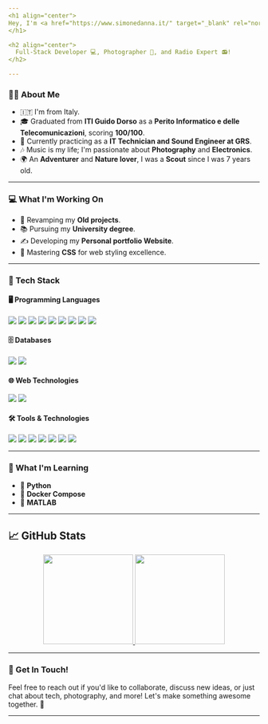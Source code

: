 ```yaml
---
<h1 align="center">
Hey, I'm <a href="https://www.simonedanna.it/" target="_blank" rel="noreferrer">Simone D'Anna</a> 👋
</h1>

<h2 align="center"> 
  Full-Stack Developer 💻, Photographer 📸, and Radio Expert 📻!
</h2>

---
```


### 👨‍💻 About Me
- 🇮🇹 I'm from Italy.
- 🎓 Graduated from **ITI Guido Dorso** as a **Perito Informatico e delle Telecomunicazioni**, scoring **100/100**.
- 💼 Currently practicing as a **IT Technician and Sound Engineer at GRS**.
- 🎶 Music is my life; I'm passionate about **Photography** and **Electronics**.
- 🌍 An **Adventurer** and **Nature lover**, I was a **Scout** since I was 7 years old.  

---

### 💻 What I'm Working On
- 🚀 Revamping my **Old projects**.
- 📚 Pursuing my **University degree**.
- ✍️ Developing my **Personal portfolio Website**.
- 🎨 Mastering **CSS** for web styling excellence.

---

### 🔧 Tech Stack

#### 🖥️ Programming Languages
<p>
  <img src="https://img.shields.io/badge/Code-JavaScript-informational?style=flat&logo=JavaScript&color=F7DF1E" />
  <img src="https://img.shields.io/badge/Code-C%2B%2B-informational?style=flat&logo=cplusplus&color=00599C" />
  <img src="https://img.shields.io/badge/Code-C-informational?style=flat&logo=c&color=555555" />
  <img src="https://img.shields.io/badge/Code-Assembly_X8086-informational?style=flat&logo=intel&color=6E4C3E" />
  <img src="https://img.shields.io/badge/Code-PHP-informational?style=flat&logo=PHP&color=4F5B93" />
  <img src="https://img.shields.io/badge/Code-Linux_Shell-informational?style=flat&logo=Linux&color=FCC624" />
  <img src="https://img.shields.io/badge/Code-Arduino-informational?style=flat&logo=Arduino&color=00979D" />
  <img src="https://img.shields.io/badge/Code-Scratch-informational?style=flat&logo=Scratch&color=4C97FF" />
  <img src="https://img.shields.io/badge/Code-Apache_Tomcat-informational?style=flat&logo=apache&color=D22128" />
</p>

#### 🗄️ Databases
<p>
  <img src="https://img.shields.io/badge/Code-MySQL-informational?style=flat&logo=mysql&color=4479A1" />
  <img src="https://img.shields.io/badge/Code-SQLite-informational?style=flat&logo=SQLite&color=003B57" />
</p>

#### 🌐 Web Technologies
<p>
  <img src="https://img.shields.io/badge/Code-HTML5-informational?style=flat&logo=HTML5&color=E34F26" />
  <img src="https://img.shields.io/badge/Style-CSS3-informational?style=flat&logo=CSS3&color=1572B6" />
</p>

#### 🛠️ Tools & Technologies
<p>
  <img src="https://img.shields.io/badge/Tools-Git-informational?style=flat&logo=Git&color=F05032" />
  <img src="https://img.shields.io/badge/Tools-GitHub-informational?style=flat&logo=GitHub&color=181717" />
  <img src="https://img.shields.io/badge/Tools-Cisco_Packet_Tracer-informational?style=flat&logo=Cisco&color=3F3F3F" />
  <img src="https://img.shields.io/badge/Tools-OpenWrt-informational?style=flat&logo=OpenWrt&color=7D7D7D" />
  <img src="https://img.shields.io/badge/Tools-Portainer-informational?style=flat&logo=portainer&color=2D7DD2" />
  <img src="https://img.shields.io/badge/Tools-VMware_ESXi-informational?style=flat&logo=vmware&color=607078" />
  <img src="https://img.shields.io/badge/Tools-WinRE-informational?style=flat&color=0078D7" />
</p>

---

### 🌱 What I'm Learning

- 🐍 **Python**
- 🐋 **Docker Compose**
- 🔢 **MATLAB**

---

## 📈 GitHub Stats

<div align="center">
  <a href="https://github.com/simone7121">
    <img height="180em" src="https://github-readme-stats.vercel.app/api?username=simone7121&show_icons=true&theme=radical&hide_border=true" />
    <img height="180em" src="https://github-readme-stats.vercel.app/api/top-langs/?username=simone7121&layout=compact&theme=radical&hide_border=true" />
  </a>
</div>

---

### 💬 Get In Touch!
Feel free to reach out if you'd like to collaborate, discuss new ideas, or just chat about tech, photography, and more! Let's make something awesome together. 🌟

---
